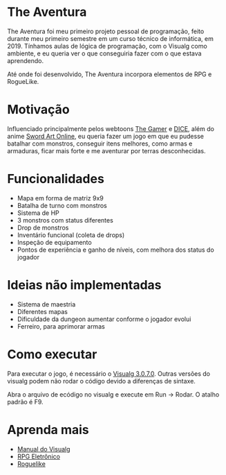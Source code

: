 # The Aventura
The Aventura foi meu primeiro projeto pessoal de programação, feito durante meu primeiro semestre em um curso técnico de informática, em 2019. Tínhamos aulas de lógica de programação, com o Visualg como ambiente, e eu queria ver o que conseguiria fazer com o que estava aprendendo.

Até onde foi desenvolvido, The Aventura incorpora elementos de RPG e RogueLike.

# Motivação
Influenciado principalmente pelos webtoons [The Gamer](https://www.webtoons.com/en/action/the-gamer/list?title_no=88&page=1) e [DICE](https://www.webtoons.com/en/fantasy/dice/list?title_no=64), além do anime [Sword Art Online](https://myanimelist.net/anime/11757/Sword_Art_Online?q=sword%20art%20online&cat=anime), eu queria fazer um jogo em que eu pudesse batalhar com monstros, conseguir itens melhores, como armas e armaduras, ficar mais forte e me aventurar por terras desconhecidas.

# Funcionalidades
* Mapa em forma de matriz 9x9
* Batalha de turno com monstros
* Sistema de HP
* 3 monstros com status diferentes
* Drop de monstros
* Inventário funcional (coleta de drops)
* Inspeção de equipamento
* Pontos de experiência e ganho de níveis, com melhora dos status do jogador

# Ideias não implementadas
* Sistema de maestria
* Diferentes mapas
* Dificuldade da dungeon aumentar conforme o jogador evolui
* Ferreiro, para aprimorar armas

# Como executar
Para executar o jogo, é necessário o [Visualg 3.0.7.0](https://sourceforge.net/projects/visualg30/).
Outras versões do visualg podem não rodar o código devido a diferenças de sintaxe.

Abra o arquivo de ecódigo no visualg e execute em Run -> Rodar. O atalho padrão é F9.

# Aprenda mais
* [Manual do Visualg](http://www.inf.ufsc.br/~bosco.sobral/ensino/ine5201/Visualg2_manual.pdf)
* [RPG Eletrônico](https://pt.wikipedia.org/wiki/RPG_eletr%C3%B4nico)
* [Roguelike](https://pt.wikipedia.org/wiki/Roguelike)
